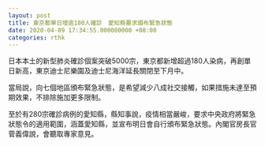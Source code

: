```yaml
---
layout: post
title: 東京都單日增逾180人確診　愛知縣要求頒布緊急狀態
date: 2020-04-09 17:34:55.000000000 +08:00
categories: rthk
---
```


日本本土的新型肺炎確診個案突破5000宗，東京都新增超過180人染病，再創單日新高，東京迪士尼樂園及迪士尼海洋延長關閉至下月中。

當局說，向七個地區頒布緊急狀態，是希望減少八成社交接觸，如果措施未達至預期效果，不排除施加更多限制。

至於有280宗確診病例的愛知縣，縣知事說，疫情相當嚴峻，要求中央政府將緊急狀態令的適用範圍，涵蓋愛知縣，並宣布明日會自行頒布緊急狀態。內閣官房長官菅義偉說，會聽取專家意見。
